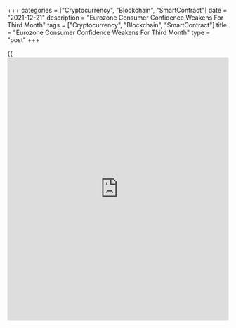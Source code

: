 +++
categories = ["Cryptocurrency", "Blockchain", "SmartContract"]
date = "2021-12-21"
description = "Eurozone Consumer Confidence Weakens For Third Month"
tags = ["Cryptocurrency", "Blockchain", "SmartContract"]
title = "Eurozone Consumer Confidence Weakens For Third Month"
type = "post"
+++

{{<iframe id="large-banner" src="https://www.bounty.group/#slide=4.0" width="100%" height="600" scrolling="no" style="border: 0px solid rgb(216, 221, 230); border-radius: 3px;">}}

Eurozone's consumer confidence deteriorated for a third straight month
to its weakest level since March, preliminary results of the monthly
survey by the European Commission showed Tuesday.  
  
The flash consumer confidence indicator fell to -8.3 from -6.8 in
November. Economists were looking for a score of -8.0.  
  
The latest reading was the worst since March, when the score was -10.8.  
  
The corresponding indicator for the EU dropped to -9.6 from -8.2 in the
previous month. That was also the worst reading since March.  
  
Both indicators are now well below its pre-pandemic level and
approaching its long-term average in both areas, the commission said.  
  
The survey data was collected from December 1 to 20.  
  
The final figures are set to be released along with the monthly economic
sentiment survey data on January 7.

For comments and feedback [contact](https://www.playgroundfx.com/contact/): editorial@rtt[news](https://www.letsplayfx.com/blog/forex-news-website/).com

[Economic News][1]

 **What parts of the world are seeing the best (and worst) economic
performances lately? Click[here][2] to check out our [Econ Scorecard][2]
and find out! See up-to-the-moment [ranking](https://www.playgroundfx.com/blog/crypto-exchange-ranking/)s for the best and worst
performers in [GDP][2], [unemployment rate][3], [inflation][4] and much
more.**

   1. www.rtt[news](https://www.letsplayfx.com/blog/forex-news-website/).com/Content/EconomicNews.aspx
   2. www.rtt[news](https://www.letsplayfx.com/blog/forex-news-website/).com/economic-scorecard/world-rank/GDP/highest-performance.aspx
   3. www.rtt[news](https://www.letsplayfx.com/blog/forex-news-website/).com/economic-scorecard/world-rank/unemployment-rate/lowest-performance.aspx
   4. www.rtt[news](https://www.letsplayfx.com/blog/forex-news-website/).com/economic-scorecard/world-rank/CPI/highest-performance.aspx